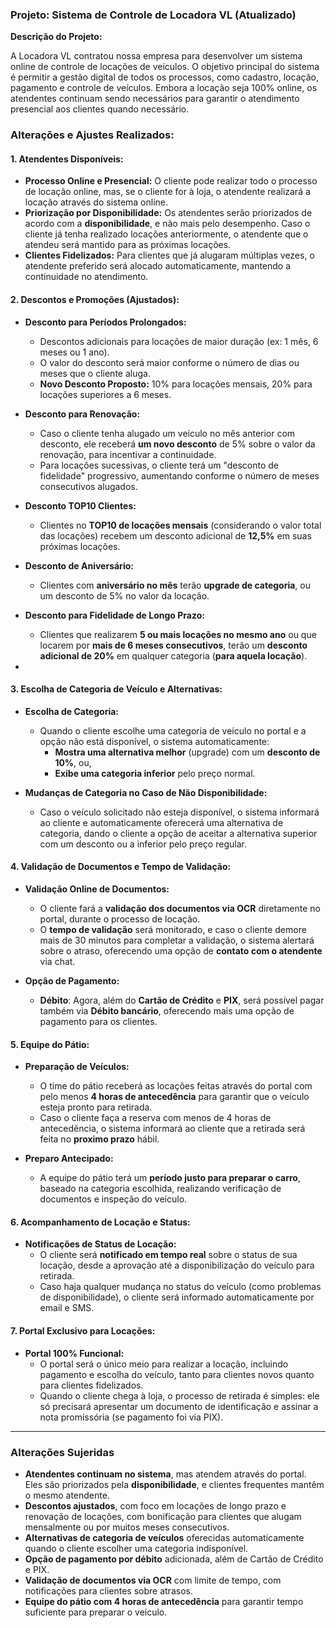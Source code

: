### Projeto: Sistema de Controle de Locadora VL (Atualizado)

**Descrição do Projeto:**

A Locadora VL contratou nossa empresa para desenvolver um sistema online de controle de locações de veículos. O objetivo principal do sistema é permitir a gestão digital de todos os processos, como cadastro, locação, pagamento e controle de veículos. Embora a locação seja 100% online, os atendentes continuam sendo necessários para garantir o atendimento presencial aos clientes quando necessário.

### Alterações e Ajustes Realizados:

#### **1. Atendentes Disponíveis:**
- **Processo Online e Presencial:** O cliente pode realizar todo o processo de locação online, mas, se o cliente for à loja, o atendente realizará a locação através do sistema online.
- **Priorização por Disponibilidade:** Os atendentes serão priorizados de acordo com a **disponibilidade**, e não mais pelo desempenho. Caso o cliente já tenha realizado locações anteriormente, o atendente que o atendeu será mantido para as próximas locações.
- **Clientes Fidelizados:** Para clientes que já alugaram múltiplas vezes, o atendente preferido será alocado automaticamente, mantendo a continuidade no atendimento.

#### **2. Descontos e Promoções (Ajustados):**
- **Desconto para Períodos Prolongados:**
  - Descontos adicionais para locações de maior duração (ex: 1 mês, 6 meses ou 1 ano).
  - O valor do desconto será maior conforme o número de dias ou meses que o cliente aluga.
  - **Novo Desconto Proposto:** 10% para locações mensais, 20% para locações superiores a 6 meses.
  
- **Desconto para Renovação:**
  - Caso o cliente tenha alugado um veículo no mês anterior com desconto, ele receberá **um novo desconto** de 5% sobre o valor da renovação, para incentivar a continuidade.
  - Para locações sucessivas, o cliente terá um "desconto de fidelidade" progressivo, aumentando conforme o número de meses consecutivos alugados.

- **Desconto TOP10 Clientes:** 
  - Clientes no **TOP10 de locações mensais** (considerando o valor total das locações) recebem um desconto adicional de **12,5%** em suas próximas locações.

- **Desconto de Aniversário:**
  - Clientes com **aniversário no mês** terão **upgrade de categoria**, ou um desconto de 5% no valor da locação.
  
- **Desconto para Fidelidade de Longo Prazo:**
  - Clientes que realizarem **5 ou mais locações no mesmo ano** ou que locarem por **mais de 6 meses consecutivos**, terão um **desconto adicional de 20%** em qualquer categoria (**para aquela locação**).

- 

#### **3. Escolha de Categoria de Veículo e Alternativas:**
- **Escolha de Categoria:**
  - Quando o cliente escolhe uma categoria de veículo no portal e a opção não está disponível, o sistema automaticamente:
    - **Mostra uma alternativa melhor** (upgrade) com um **desconto de 10%**, ou,
    - **Exibe uma categoria inferior** pelo preço normal.
  
- **Mudanças de Categoria no Caso de Não Disponibilidade:**
  - Caso o veículo solicitado não esteja disponível, o sistema informará ao cliente e automaticamente oferecerá uma alternativa de categoria, dando o cliente a opção de aceitar a alternativa superior com um desconto ou a inferior pelo preço regular.

#### **4. Validação de Documentos e Tempo de Validação:**
- **Validação Online de Documentos:**
  - O cliente fará a **validação dos documentos via OCR** diretamente no portal, durante o processo de locação.
  - O **tempo de validação** será monitorado, e caso o cliente demore mais de 30 minutos para completar a validação, o sistema alertará sobre o atraso, oferecendo uma opção de **contato com o atendente** via chat.

- **Opção de Pagamento:**
  - **Débito**: Agora, além do **Cartão de Crédito** e **PIX**, será possível pagar também via **Débito bancário**, oferecendo mais uma opção de pagamento para os clientes.

#### **5. Equipe do Pátio:**
- **Preparação de Veículos:**
  - O time do pátio receberá as locações feitas através do portal com pelo menos **4 horas de antecedência** para garantir que o veículo esteja pronto para retirada.
  - Caso o cliente faça a reserva com menos de 4 horas de antecedência, o sistema informará ao cliente que a retirada será feita no **proximo prazo** hábil.
  
- **Preparo Antecipado:** 
  - A equipe do pátio terá um **período justo para preparar o carro**, baseado na categoria escolhida, realizando verificação de documentos e inspeção do veículo.

#### **6. Acompanhamento de Locação e Status:**
- **Notificações de Status de Locação:**
  - O cliente será **notificado em tempo real** sobre o status de sua locação, desde a aprovação até a disponibilização do veículo para retirada.
  - Caso haja qualquer mudança no status do veículo (como problemas de disponibilidade), o cliente será informado automaticamente por email e SMS.

#### **7. Portal Exclusivo para Locações:**
- **Portal 100% Funcional:**
  - O portal será o único meio para realizar a locação, incluindo pagamento e escolha do veículo, tanto para clientes novos quanto para clientes fidelizados.
  - Quando o cliente chega à loja, o processo de retirada é simples: ele só precisará apresentar um documento de identificação e assinar a nota promissória (se pagamento foi via PIX).

---

### **Alterações Sujeridas**

- **Atendentes continuam no sistema**, mas atendem através do portal. Eles são priorizados pela **disponibilidade**, e clientes frequentes mantêm o mesmo atendente.
- **Descontos ajustados**, com foco em locações de longo prazo e renovação de locações, com bonificação para clientes que alugam mensalmente ou por muitos meses consecutivos.
- **Alternativas de categoria de veículos** oferecidas automaticamente quando o cliente escolher uma categoria indisponível.
- **Opção de pagamento por débito** adicionada, além de Cartão de Crédito e PIX.
- **Validação de documentos via OCR** com limite de tempo, com notificações para clientes sobre atrasos.
- **Equipe do pátio com 4 horas de antecedência** para garantir tempo suficiente para preparar o veículo.
